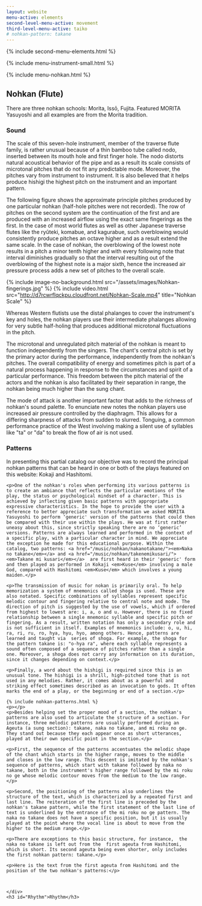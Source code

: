 ```yaml
---
layout: website
menu-active: elements
second-level-menu-active: movement
third-level-menu-active: taiko
# nohkan-pattern: takane
---
```


{% include second-menu-elements.html %}

{% include menu-instrument-small.html %}

<main class="page-content">
<div class="wrapper sidebar-contents">
  <aside class="sidebar-contents__table">
    {% include menu-nohkan.html %}
  </aside>
  <section class="sidebar-contents__section">
  <div class="text-container">
    <h2 id="Nohkan">Nohkan (Flute)</h2>
    <p> There are three nohkan schools: Morita, Issō, Fujita. Featured MORITA Yasuyoshi and all examples are from the Morita tradition.</p>
    <h3 id="Sound">Sound</h3>
<p>
The scale of this seven-hole instrument, member of the traverse flute family, is rather unusual because of a thin bamboo tube called nodo, inserted between its mouth hole and first finger hole. The nodo distorts natural acoustical behavior of the pipe and as a result its scale consists of microtonal pitches that do not fit any predictable mode. Moreover, the pitches vary from instrument to instrument. It is also believed that it helps produce hishigi the highest pitch on the instrument and an important pattern.</p><p>

The following figure shows the approximate principle pitches produced by one particular nohkan (half-hole pitches were not recorded).  The row of pitches on the second system are the continuation of the first and are produced with an increased airflow using the exact same fingerings as the first. In the case of most world flutes as well as other Japanese traverse flutes like the ryûteki, komabue, and kagurabue, such overblowing would consistently produce pitches an octave higher and as a result extend the same scale. In the case of nohkan, the overblowing of the lowest note results in a pitch a minor tenth higher and with every following note that interval diminishes gradually so that the interval resulting out of the overblowing of the highest note is a major sixth, hence the increased air pressure process adds a new set of pitches to the overall scale.</p>
{% include image-no-background.html
  src="/assets/images/Nohkan-fingerings.jpg"
%}
{% include video.html
  src="http://d7rcwrflqckpu.cloudfront.net/Nohkan-Scale.mp4"
  title="Nohkan Scale"
%}
<p>Whereas Western flutists use the distal phalanges to cover the instrument's key and holes, the nohkan players use their intermediate phalanges allowing for very subtle half-holing that produces additional microtonal fluctuations in the pitch.</p><p>

The microtonal and unregulated pitch material of the nohkan is meant to function independently from the singers. The chant's central pitch is set by the primary actor during the performance, independently from the nohkan's pitches. The overall compatibility of energy and sometimes pitch is part of a natural process happening in response to the circumstances and spirit of a particular performance.  This freedom between the pitch material of the actors and the nohkan is also facilitated by their separation in range, the nohkan being much higher than the sung chant.</p><p>

The mode of attack is another important factor that adds to the richness of nohkan's sound palette. To enunciate new notes the nohkan players use increased air pressure controlled by the diaphragm. This allows for a differing sharpness of attacks from sudden to slurred. Tonguing, a common performance practice of the West involving making a silent use of syllables like "ta" or "da" to break the flow of air is not used.</p>

<h3 id="Patterns">Patterns</h3>
    <p>In presenting this partial catalog our objective was to record the principal nohkan patterns that can be heard in one or both of the plays featured on this website: Kokaji and Hashitomi.</p>

    <p>One of the nohkan's roles when performing its various patterns is to create an ambiance that reflects the particular emotions of the play, the status or psychological mindset of a character. This is achieved by inflecting given basic patterns with appropriate expressive characteristics. In the hope to provide the user with a reference to better appreciate such transformation we asked MORITA Yasuyoshi to perform ‘generic' version of the patterns that could then be compared with their use within the plays. He was at first rather uneasy about this, since strictly speaking there are no ‘generic’ versions. Patterns are always learned and performed in the context of a specific play, with a particular character in mind. We appreciate the exception he made for this educational purpose. Within the catalog, two patterns: <a href="/music/nohkan/nakanotakane/"><em>Naka no takane</em></a> and <a href="/music/nohkan/takenemikusari/"><em>Takane mi kusari</em></a>  are first heard in their 'generic' form and then played as performed in Kokaji <em>Kuse</em> involving a male God, compared with Hashitomi <em>Kuse</em> which involves a young maiden.</p>

    <p>The transmission of music for nokan is primarily oral. To help memorization a system of mnemonics called shoga is used. These are also notated. Specific combinations of syllables represent specific melodic contour and fingering relative to central note and mode. The direction of pitch is suggested by the use of vowels, which if ordered from highest to lowest are: i, a, o and u. However, there is no fixed relationship between a single mnemonic syllable and specific pitch or fingering. As a result, written notation has only a secondary role and is not sufficient in itself. Examples of mnemonics include: o, u, hi, ra, ri, ru, ro, hya, hyu, hyo, among others. Hence, patterns are learned and taught via  series of shoga. For example, the shoga for the pattern takane is: "o-hya ra", where each syllable represents a sound often composed of a sequence of pitches rather than a single one. Moreover, a shoga does not carry any information on its duration, since it changes depending on context.</p>

    <p>Finally, a word about the hishigi is required since this is an unusual tone. The hishigi is a shrill, high-pitched tone that is not used in any melodies. Rather, it comes about as a powerful and striking effect sometimes described as an invocation to gods. It often marks the end of a play, or the beginning or end of a section.</p>

    {% include nohkan-patterns.html %}
    <p></p>
    <p>Besides helping set the proper mood of a section, the nohkan's patterns are also used to articulate the structure of a section. For instance, three melodic patterns are usually performed during an Ageuta (a sung section): takane, naka no takane, and mi roku no ge. They stand out because they each appear once as short utterances, played at their own specific point in the section.</p>

    <p>First, the sequence of the patterns accentuates the melodic shape of the chant which starts in the higher range, moves to the middle  and closes in the low range. This descent is imitated by the nohkan's sequence of patterns, which start with takane followed by naka no takane, both in the instrument's higher range followed by the mi roku no ge whose melodic contour moves from the medium to the low range.</p>

    <p>Second, the positioning of the patterns also underlines the structure of the text, which is characterized by a repeated first and last line. The reiteration of the first line is preceded by the nohkan's takane pattern, while the first statement of the last line of text is underlined by the entrance of the mi roku no ge pattern. The naka no takane does not have a specific position, but it is usually played at the point where the vocal line is about to move from the higher to the medium range.</p>

    <p>There are exceptions to this basic structure, for instance,  the naka no takane is left out from the  first ageuta from Hashitomi, which is short. Its second ageuta being even shorter, only includes the first nohkan pattern: takane.</p>

    <p>Here is the text from the first ageuta from Hashitomi and the position of the two nohkan's patterns:</p>



    </div>
    <h3 id="Rhythm">Rhythm</h3>
</section>
</div>

</main>
